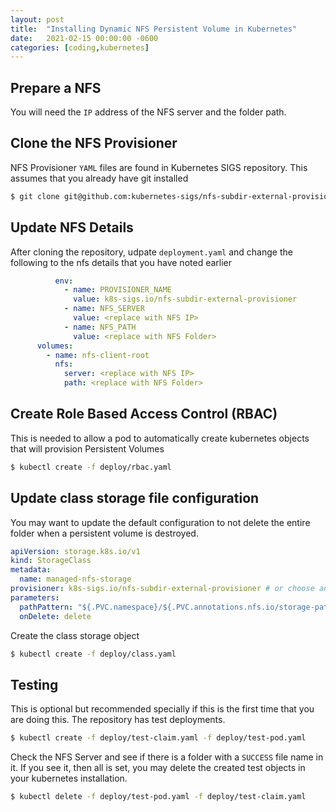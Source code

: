 ```yaml
---
layout: post
title:  "Installing Dynamic NFS Persistent Volume in Kubernetes"
date:   2021-02-15 00:00:00 -0600
categories: [coding,kubernetes]
---
```

## Prepare a NFS 
You will need the `IP` address of the NFS server and the folder path.

## Clone the NFS Provisioner
NFS Provisioner `YAML` files are found in Kubernetes SIGS repository. This assumes that you already have git installed

```bash
$ git clone git@github.com:kubernetes-sigs/nfs-subdir-external-provisioner.git
```

## Update NFS Details
After cloning the repository, udpate `deployment.yaml` and change the following to the nfs details that you have noted earlier

```yaml
          env:
            - name: PROVISIONER_NAME
              value: k8s-sigs.io/nfs-subdir-external-provisioner
            - name: NFS_SERVER
              value: <replace with NFS IP>
            - name: NFS_PATH
              value: <replace with NFS Folder>
      volumes:
        - name: nfs-client-root
          nfs:
            server: <replace with NFS IP>
            path: <replace with NFS Folder>
```

## Create Role Based Access Control (RBAC)
This is needed to allow a pod to automatically create kubernetes objects that will provision Persistent Volumes

```bash
$ kubectl create -f deploy/rbac.yaml
```

## Update class storage file configuration
You may want to update the default configuration to not delete the entire folder when a persistent volume is destroyed.

```yaml
apiVersion: storage.k8s.io/v1
kind: StorageClass
metadata:
  name: managed-nfs-storage
provisioner: k8s-sigs.io/nfs-subdir-external-provisioner # or choose another name, must match deployment's env PROVISIONER_NAME'
parameters:
  pathPattern: "${.PVC.namespace}/${.PVC.annotations.nfs.io/storage-path}" # waits for nfs.io/storage-path annotation, if not specified will accept as empty string.
  onDelete: delete
```

Create the class storage object

```bash
$ kubectl create -f deploy/class.yaml
```

## Testing
This is optional but recommended specially if this is the first time that you are doing this. The repository has test deployments.

```bash
$ kubectl create -f deploy/test-claim.yaml -f deploy/test-pod.yaml
```

Check the NFS Server and see if there is a folder with a `SUCCESS` file name in it. If you see it, then all is set, you may delete the created test objects in your kubernetes installation.

```bash
$ kubectl delete -f deploy/test-pod.yaml -f deploy/test-claim.yaml
```